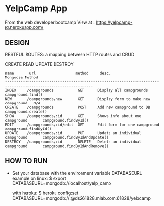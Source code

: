 # YelpCamp App

From the web developer bootcamp
View at : https://yelpcamp-jd.herokuapp.com/


## DESIGN

RESTFUL ROUTES: a mapping between HTTP routes and CRUD

CREATE
READ
UPDATE
DESTROY
```
name       url                  method     desc.                                  Mongoose Method
--------------------------------------------------------------------------------------------------------------
INDEX     /campgrounds           GET      Display all campgrounds               campground.find()
NEW       /campgrounds/new       GET      Display form to make new campground   N/A
CREATE    /campgrounds           POST     Add new campground to DB              campground.create()
SHOW      /campgrounds/:id       GET      Shows info about one campground       campground.findById()
EDIT      /campgrounds/:id/edit  GET      Edit form for one campground          campground.findById()
UPDATE    /campgrounds/:id       PUT      Update an individual campground       campground.findByIdAndUpdate()
DESTROY   /campgrounds/:id       DELETE   Delete an individual campground       campground.findByIdAndRemove()
```

## HOW TO RUN

* Set your database with the environment variable DATABASEURL
  example on linux:
   $ export DATABASEURL=mongodb://localhost/yelp_camp

  with heroku:
   $ heroku config:set DATABASEURL=mongodb://<username>:<password>@ds261828.mlab.com:61828/yelpcamp
